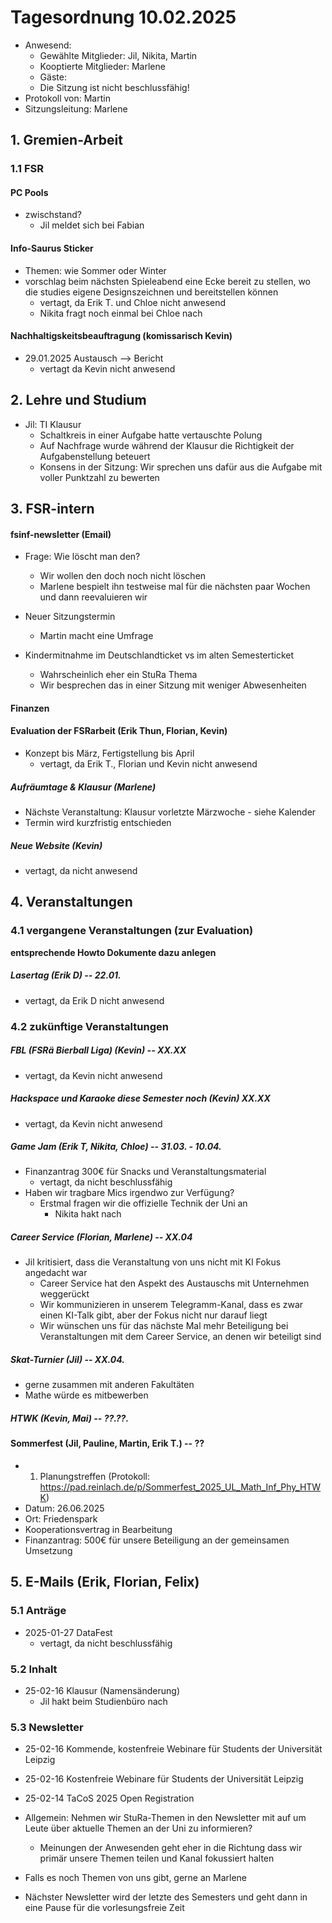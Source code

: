 ---
---

# Tagesordnung 10.02.2025

- Anwesend:
  - Gewählte Mitglieder: Jil, Nikita, Martin
  - Kooptierte Mitglieder: Marlene
  - Gäste:
  - Die Sitzung ist nicht beschlussfähig!
- Protokoll von: Martin
- Sitzungsleitung: Marlene

## 1. Gremien-Arbeit

### 1.1 FSR

#### PC Pools

- zwischstand?
  - Jil meldet sich bei Fabian

#### Info-Saurus Sticker

- Themen: wie Sommer oder Winter
- vorschlag beim nächsten Spieleabend eine Ecke bereit zu stellen, wo die studies eigene Designszeichnen und bereitstellen können
  - vertagt, da Erik T. und Chloe nicht anwesend
  - Nikita fragt noch einmal bei Chloe nach

#### Nachhaltigskeitsbeauftragung (komissarisch Kevin)

- 29.01.2025 Austausch --> Bericht
  - vertagt da Kevin nicht anwesend

## 2. Lehre und Studium

- Jil: TI Klausur
  - Schaltkreis in einer Aufgabe hatte vertauschte Polung
  - Auf Nachfrage wurde während der Klausur die Richtigkeit der Aufgabenstellung beteuert
  - Konsens in der Sitzung: Wir sprechen uns dafür aus die Aufgabe mit voller Punktzahl zu bewerten

## 3. FSR-intern

#### fsinf-newsletter (Email)

- Frage: Wie löscht man den?

  - Wir wollen den doch noch nicht löschen
  - Marlene bespielt ihn testweise mal für die nächsten paar Wochen und dann reevaluieren wir

- Neuer Sitzungstermin

  - Martin macht eine Umfrage

- Kindermitnahme im Deutschlandticket vs im alten Semesterticket
  - Wahrscheinlich eher ein StuRa Thema
  - Wir besprechen das in einer Sitzung mit weniger Abwesenheiten

#### Finanzen

#### Evaluation der FSRarbeit (Erik Thun, Florian, Kevin)

- Konzept bis März, Fertigstellung bis April
  - vertagt, da Erik T., Florian und Kevin nicht anwesend

##### Aufräumtage & Klausur (Marlene)

- Nächste Veranstaltung: Klausur vorletzte Märzwoche - siehe Kalender
- Termin wird kurzfristig entschieden

##### Neue Website (Kevin)

- vertagt, da nicht anwesend

## 4. Veranstaltungen

### 4.1 vergangene Veranstaltungen (zur Evaluation)

**entsprechende Howto Dokumente dazu anlegen**

##### Lasertag (Erik D) -- 22.01.

- vertagt, da Erik D nicht anwesend

### 4.2 zukünftige Veranstaltungen

##### FBL (FSRä Bierball Liga) (Kevin) -- XX.XX

- vertagt, da Kevin nicht anwesend

##### Hackspace und Karaoke diese Semester noch (Kevin) XX.XX

- vertagt, da Kevin nicht anwesend

##### Game Jam (Erik T, Nikita, Chloe) -- 31.03. - 10.04.

- Finanzantrag 300€ für Snacks und Veranstaltungsmaterial
  - vertagt, da nicht beschlussfähig
- Haben wir tragbare Mics irgendwo zur Verfügung?
  - Erstmal fragen wir die offizielle Technik der Uni an
    - Nikita hakt nach

##### Career Service (Florian, Marlene) -- XX.04

- Jil kritisiert, dass die Veranstaltung von uns nicht mit KI Fokus angedacht war
  - Career Service hat den Aspekt des Austauschs mit Unternehmen weggerückt
  - Wir kommunizieren in unserem Telegramm-Kanal, dass es zwar einen KI-Talk gibt, aber der Fokus nicht nur darauf liegt
  - Wir wünschen uns für das nächste Mal mehr Beteiligung bei Veranstaltungen mit dem Career Service, an denen wir beteiligt sind

##### Skat-Turnier (Jil) -- XX.04.

- gerne zusammen mit anderen Fakultäten
- Mathe würde es mitbewerben

##### HTWK (Kevin, Mai) -- ??.??.

#### Sommerfest (Jil, Pauline, Martin, Erik T.) -- ??

- 1. Planungstreffen (Protokoll: https://pad.reinlach.de/p/Sommerfest_2025_UL_Math_Inf_Phy_HTWK)
- Datum: 26.06.2025
- Ort: Friedenspark
- Kooperationsvertrag in Bearbeitung
- Finanzantrag: 500€ für unsere Beteiligung an der gemeinsamen Umsetzung

## 5. E-Mails (Erik, Florian, Felix)

### 5.1 Anträge

- 2025-01-27 DataFest
  - vertagt, da nicht beschlussfähig

### 5.2 Inhalt

- 25-02-16 Klausur (Namensänderung)
  - Jil hakt beim Studienbüro nach

### 5.3 Newsletter

- 25-02-16 Kommende, kostenfreie Webinare für Students der Universität Leipzig
- 25-02-16 Kostenfreie Webinare für Students der Universität Leipzig
- 25-02-14 TaCoS 2025 Open Registration

- Allgemein: Nehmen wir StuRa-Themen in den Newsletter mit auf um Leute über aktuelle Themen an der Uni zu informieren?

  - Meinungen der Anwesenden geht eher in die Richtung dass wir primär unsere Themen teilen und Kanal fokussiert halten

- Falls es noch Themen von uns gibt, gerne an Marlene
- Nächster Newsletter wird der letzte des Semesters und geht dann in eine Pause für die vorlesungsfreie Zeit
